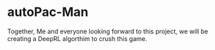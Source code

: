 # autoPac-Man
Together, Me and everyone looking forward to this project, we will be creating a DeepRL algorthim to crush this game. 

